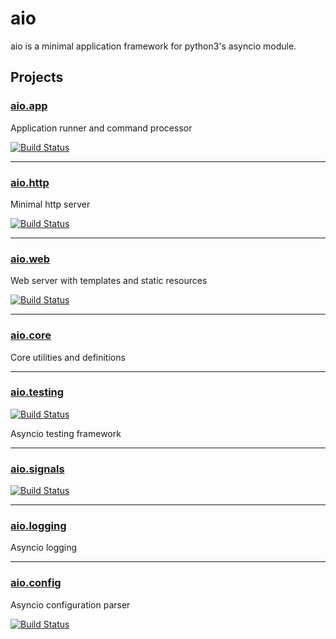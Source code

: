 aio
===

aio is a minimal application framework for python3's asyncio module.


Projects
--------

### [aio.app](https://github.com/phlax/aio.app)

Application runner and command processor

[![Build Status](https://travis-ci.org/phlax/aio.app.svg?branch=master)](https://travis-ci.org/phlax/aio.app)

----


### [aio.http](https://github.com/phlax/aio.http)

Minimal http server

[![Build Status](https://travis-ci.org/phlax/aio.http.svg?branch=master)](https://travis-ci.org/phlax/aio.http)

----


### [aio.web](https://github.com/phlax/aio.web)

Web server with templates and static resources

[![Build Status](https://travis-ci.org/phlax/aio.web.svg?branch=master)](https://travis-ci.org/phlax/aio.web)

----

### [aio.core](https://github.com/phlax/aio.core)

Core utilities and definitions

----

### [aio.testing](https://github.com/phlax/aio.testing)

[![Build Status](https://travis-ci.org/phlax/aio.testing.svg?branch=master)](https://travis-ci.org/phlax/aio.testing)

Asyncio testing framework

----

### [aio.signals](https://github.com/phlax/aio.signals)
[![Build Status](https://travis-ci.org/phlax/aio.signals.svg?branch=master)](https://travis-ci.org/phlax/aio.signals)

----

### [aio.logging](https://github.com/phlax/aio.logging)
Asyncio logging

----

### [aio.config](https://github.com/phlax/aio.config)

Asyncio configuration parser

[![Build Status](https://travis-ci.org/phlax/aio.config.svg?branch=master)](https://travis-ci.org/phlax/aio.config)

